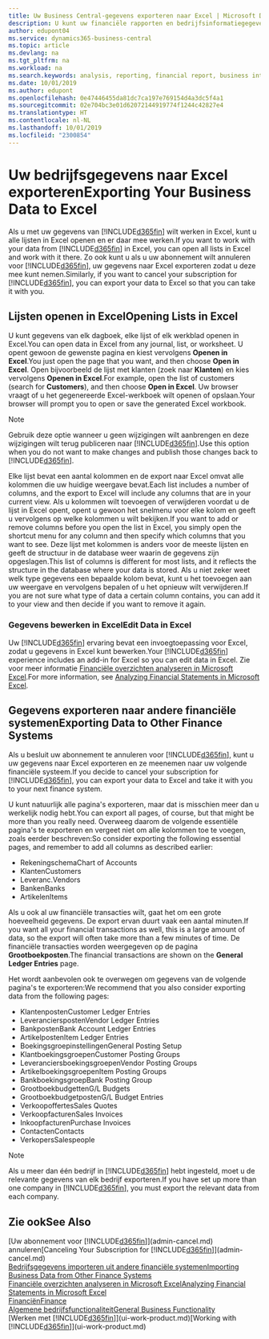 ```yaml
---
title: Uw Business Central-gegevens exporteren naar Excel | Microsoft Docs
description: U kunt uw financiële rapporten en bedrijfsinformatiegegevens uit Business Central exporteren naar Excel of uw gegevens in Excel openen.
author: edupont04
ms.service: dynamics365-business-central
ms.topic: article
ms.devlang: na
ms.tgt_pltfrm: na
ms.workload: na
ms.search.keywords: analysis, reporting, financial report, business intelligence, BI, Excel
ms.date: 10/01/2019
ms.author: edupont
ms.openlocfilehash: 0e47446455da81dc7ca197e769154d4a3dc5f4a1
ms.sourcegitcommit: 02e704bc3e01d62072144919774f1244c42827e4
ms.translationtype: HT
ms.contentlocale: nl-NL
ms.lasthandoff: 10/01/2019
ms.locfileid: "2300854"
---
```

# <a name="exporting-your-business-data-to-excel"></a><span data-ttu-id="d49ab-103">Uw bedrijfsgegevens naar Excel exporteren</span><span class="sxs-lookup"><span data-stu-id="d49ab-103">Exporting Your Business Data to Excel</span></span>
<span data-ttu-id="d49ab-104">Als u met uw gegevens van [!INCLUDE[d365fin](includes/d365fin_md.md)] wilt werken in Excel, kunt u alle lijsten in Excel openen en er daar mee werken.</span><span class="sxs-lookup"><span data-stu-id="d49ab-104">If you want to work with your data from [!INCLUDE[d365fin](includes/d365fin_md.md)] in Excel, you can open all lists in Excel and work with it there.</span></span> <span data-ttu-id="d49ab-105">Zo ook kunt u als u uw abonnement wilt annuleren voor [!INCLUDE[d365fin](includes/d365fin_md.md)], uw gegevens naar Excel exporteren zodat u deze mee kunt nemen.</span><span class="sxs-lookup"><span data-stu-id="d49ab-105">Similarly, if you want to cancel your subscription for [!INCLUDE[d365fin](includes/d365fin_md.md)], you can export your data to Excel so that you can take it with you.</span></span>

## <a name="opening-lists-in-excel"></a><span data-ttu-id="d49ab-106">Lijsten openen in Excel</span><span class="sxs-lookup"><span data-stu-id="d49ab-106">Opening Lists in Excel</span></span>
<span data-ttu-id="d49ab-107">U kunt gegevens van elk dagboek, elke lijst of elk werkblad openen in Excel.</span><span class="sxs-lookup"><span data-stu-id="d49ab-107">You can open data in Excel from any journal, list, or worksheet.</span></span> <span data-ttu-id="d49ab-108">U opent gewoon de gewenste pagina en kiest vervolgens **Openen in Excel**.</span><span class="sxs-lookup"><span data-stu-id="d49ab-108">You just open the page that you want, and then choose **Open in Excel**.</span></span> <span data-ttu-id="d49ab-109">Open bijvoorbeeld de lijst met klanten (zoek naar **Klanten**) en kies vervolgens **Openen in Excel**.</span><span class="sxs-lookup"><span data-stu-id="d49ab-109">For example, open the list of customers (search for **Customers**), and then choose **Open in Excel**.</span></span> <span data-ttu-id="d49ab-110">Uw browser vraagt of u het gegenereerde Excel-werkboek wilt openen of opslaan.</span><span class="sxs-lookup"><span data-stu-id="d49ab-110">Your browser will prompt you to open or save the generated Excel workbook.</span></span>  

> [!NOTE]
> <span data-ttu-id="d49ab-111">Gebruik deze optie wanneer u geen wijzigingen wilt aanbrengen en deze wijzigingen wilt terug publiceren naar [!INCLUDE[d365fin](includes/d365fin_md.md)].</span><span class="sxs-lookup"><span data-stu-id="d49ab-111">Use this option when you do not want to make changes and publish those changes back to [!INCLUDE[d365fin](includes/d365fin_md.md)].</span></span>  

<span data-ttu-id="d49ab-112">Elke lijst bevat een aantal kolommen en de export naar Excel omvat alle kolommen die uw huidige weergave bevat.</span><span class="sxs-lookup"><span data-stu-id="d49ab-112">Each list includes a number of columns, and the export to Excel will include any columns that are in your current view.</span></span> <span data-ttu-id="d49ab-113">Als u kolommen wilt toevoegen of verwijderen voordat u de lijst in Excel opent, opent u gewoon het snelmenu voor elke kolom en geeft u vervolgens op welke kolommen u wilt bekijken.</span><span class="sxs-lookup"><span data-stu-id="d49ab-113">If you want to add or remove columns before you open the list in Excel, you simply open the shortcut menu for any column and then specify which columns that you want to see.</span></span> <span data-ttu-id="d49ab-114">Deze lijst met kolommen is anders voor de meeste lijsten en geeft de structuur in de database weer waarin de gegevens zijn opgeslagen.</span><span class="sxs-lookup"><span data-stu-id="d49ab-114">This list of columns is different for most lists, and it reflects the structure in the database where your data is stored.</span></span> <span data-ttu-id="d49ab-115">Als u niet zeker weet welk type gegevens een bepaalde kolom bevat, kunt u het toevoegen aan uw weergave en vervolgens bepalen of u het opnieuw wilt verwijderen.</span><span class="sxs-lookup"><span data-stu-id="d49ab-115">If you are not sure what type of data a certain column contains, you can add it to your view and then decide if you want to remove it again.</span></span>  

### <a name="edit-data-in-excel"></a><span data-ttu-id="d49ab-116">Gegevens bewerken in Excel</span><span class="sxs-lookup"><span data-stu-id="d49ab-116">Edit Data in Excel</span></span>
<span data-ttu-id="d49ab-117">Uw [!INCLUDE[d365fin](includes/d365fin_md.md)] ervaring bevat een invoegtoepassing voor Excel, zodat u gegevens in Excel kunt bewerken.</span><span class="sxs-lookup"><span data-stu-id="d49ab-117">Your [!INCLUDE[d365fin](includes/d365fin_md.md)] experience includes an add-in for Excel so you can edit data in Excel.</span></span> <span data-ttu-id="d49ab-118">Zie voor meer informatie [Financiële overzichten analyseren in Microsoft Excel](finance-analyze-excel.md).</span><span class="sxs-lookup"><span data-stu-id="d49ab-118">For more information, see [Analyzing Financial Statements in Microsoft Excel](finance-analyze-excel.md).</span></span>  

## <a name="exporting-data-to-other-finance-systems"></a><span data-ttu-id="d49ab-119">Gegevens exporteren naar andere financiële systemen</span><span class="sxs-lookup"><span data-stu-id="d49ab-119">Exporting Data to Other Finance Systems</span></span>
<span data-ttu-id="d49ab-120">Als u besluit uw abonnement te annuleren voor [!INCLUDE[d365fin](includes/d365fin_md.md)], kunt u uw gegevens naar Excel exporteren en ze meenemen naar uw volgende financiële systeem.</span><span class="sxs-lookup"><span data-stu-id="d49ab-120">If you decide to cancel your subscription for [!INCLUDE[d365fin](includes/d365fin_md.md)], you can export your data to Excel and take it with you to your next finance system.</span></span>  

<span data-ttu-id="d49ab-121">U kunt natuurlijk alle pagina's exporteren, maar dat is misschien meer dan u werkelijk nodig hebt.</span><span class="sxs-lookup"><span data-stu-id="d49ab-121">You can export all pages, of course, but that might be more than you really need.</span></span> <span data-ttu-id="d49ab-122">Overweeg daarom de volgende essentiële pagina's te exporteren en vergeet niet om alle kolommen toe te voegen, zoals eerder beschreven:</span><span class="sxs-lookup"><span data-stu-id="d49ab-122">So consider exporting the following essential pages, and remember to add all columns as described earlier:</span></span>  

* <span data-ttu-id="d49ab-123">Rekeningschema</span><span class="sxs-lookup"><span data-stu-id="d49ab-123">Chart of Accounts</span></span>  
* <span data-ttu-id="d49ab-124">Klanten</span><span class="sxs-lookup"><span data-stu-id="d49ab-124">Customers</span></span>  
* <span data-ttu-id="d49ab-125">Leveranc.</span><span class="sxs-lookup"><span data-stu-id="d49ab-125">Vendors</span></span>  
* <span data-ttu-id="d49ab-126">Banken</span><span class="sxs-lookup"><span data-stu-id="d49ab-126">Banks</span></span>  
* <span data-ttu-id="d49ab-127">Artikelen</span><span class="sxs-lookup"><span data-stu-id="d49ab-127">Items</span></span>  

<span data-ttu-id="d49ab-128">Als u ook al uw financiële transacties wilt, gaat het om een grote hoeveelheid gegevens. De export ervan duurt vaak een aantal minuten.</span><span class="sxs-lookup"><span data-stu-id="d49ab-128">If you want all your financial transactions as well, this is a large amount of data, so the export will often take more than a few minutes of time.</span></span> <span data-ttu-id="d49ab-129">De financiële transacties worden weergegeven op de pagina **Grootboekposten**.</span><span class="sxs-lookup"><span data-stu-id="d49ab-129">The financial transactions are shown on the **General Ledger Entries** page.</span></span>  

<span data-ttu-id="d49ab-130">Het wordt aanbevolen ook te overwegen om gegevens van de volgende pagina's te exporteren:</span><span class="sxs-lookup"><span data-stu-id="d49ab-130">We recommend that you also consider exporting data from the following pages:</span></span>  

* <span data-ttu-id="d49ab-131">Klantenposten</span><span class="sxs-lookup"><span data-stu-id="d49ab-131">Customer Ledger Entries</span></span>  
* <span data-ttu-id="d49ab-132">Leveranciersposten</span><span class="sxs-lookup"><span data-stu-id="d49ab-132">Vendor Ledger Entries</span></span>  
* <span data-ttu-id="d49ab-133">Bankposten</span><span class="sxs-lookup"><span data-stu-id="d49ab-133">Bank Account Ledger Entries</span></span>  
* <span data-ttu-id="d49ab-134">Artikelposten</span><span class="sxs-lookup"><span data-stu-id="d49ab-134">Item Ledger Entries</span></span>  
* <span data-ttu-id="d49ab-135">Boekingsgroepinstellingen</span><span class="sxs-lookup"><span data-stu-id="d49ab-135">General Posting Setup</span></span>  
* <span data-ttu-id="d49ab-136">Klantboekingsgroepen</span><span class="sxs-lookup"><span data-stu-id="d49ab-136">Customer Posting Groups</span></span>  
* <span data-ttu-id="d49ab-137">Leveranciersboekingsgroepen</span><span class="sxs-lookup"><span data-stu-id="d49ab-137">Vendor Posting Groups</span></span>  
* <span data-ttu-id="d49ab-138">Artikelboekingsgroepen</span><span class="sxs-lookup"><span data-stu-id="d49ab-138">Item Posting Groups</span></span>  
* <span data-ttu-id="d49ab-139">Bankboekingsgroep</span><span class="sxs-lookup"><span data-stu-id="d49ab-139">Bank Posting Group</span></span>  
* <span data-ttu-id="d49ab-140">Grootboekbudgetten</span><span class="sxs-lookup"><span data-stu-id="d49ab-140">G/L Budgets</span></span>  
* <span data-ttu-id="d49ab-141">Grootboekbudgetposten</span><span class="sxs-lookup"><span data-stu-id="d49ab-141">G/L Budget Entries</span></span>  
* <span data-ttu-id="d49ab-142">Verkoopoffertes</span><span class="sxs-lookup"><span data-stu-id="d49ab-142">Sales Quotes</span></span>  
* <span data-ttu-id="d49ab-143">Verkoopfacturen</span><span class="sxs-lookup"><span data-stu-id="d49ab-143">Sales Invoices</span></span>  
* <span data-ttu-id="d49ab-144">Inkoopfacturen</span><span class="sxs-lookup"><span data-stu-id="d49ab-144">Purchase Invoices</span></span>  
* <span data-ttu-id="d49ab-145">Contacten</span><span class="sxs-lookup"><span data-stu-id="d49ab-145">Contacts</span></span>  
* <span data-ttu-id="d49ab-146">Verkopers</span><span class="sxs-lookup"><span data-stu-id="d49ab-146">Salespeople</span></span>  

> [!NOTE]  
>   <span data-ttu-id="d49ab-147">Als u meer dan één bedrijf in [!INCLUDE[d365fin](includes/d365fin_md.md)] hebt ingesteld, moet u de relevante gegevens van elk bedrijf exporteren.</span><span class="sxs-lookup"><span data-stu-id="d49ab-147">If you have set up more than one company in [!INCLUDE[d365fin](includes/d365fin_md.md)], you must export the relevant data from each company.</span></span>

## <a name="see-also"></a><span data-ttu-id="d49ab-148">Zie ook</span><span class="sxs-lookup"><span data-stu-id="d49ab-148">See Also</span></span>
<span data-ttu-id="d49ab-149">[Uw abonnement voor [!INCLUDE[d365fin](includes/d365fin_md.md)]](admin-cancel.md) annuleren</span><span class="sxs-lookup"><span data-stu-id="d49ab-149">[Canceling Your Subscription for [!INCLUDE[d365fin](includes/d365fin_md.md)]](admin-cancel.md)</span></span>  
[<span data-ttu-id="d49ab-150">Bedrijfsgegevens importeren uit andere financiële systemen</span><span class="sxs-lookup"><span data-stu-id="d49ab-150">Importing Business Data from Other Finance Systems</span></span>](across-import-data-configuration-packages.md)  
[<span data-ttu-id="d49ab-151">Financiële overzichten analyseren in Microsoft Excel</span><span class="sxs-lookup"><span data-stu-id="d49ab-151">Analyzing Financial Statements in Microsoft Excel</span></span>](finance-analyze-excel.md)  
[<span data-ttu-id="d49ab-152">Financiën</span><span class="sxs-lookup"><span data-stu-id="d49ab-152">Finance</span></span>](finance.md)  
[<span data-ttu-id="d49ab-153">Algemene bedrijfsfunctionaliteit</span><span class="sxs-lookup"><span data-stu-id="d49ab-153">General Business Functionality</span></span>](ui-across-business-areas.md)  
<span data-ttu-id="d49ab-154">[Werken met [!INCLUDE[d365fin](includes/d365fin_md.md)]](ui-work-product.md)</span><span class="sxs-lookup"><span data-stu-id="d49ab-154">[Working with [!INCLUDE[d365fin](includes/d365fin_md.md)]](ui-work-product.md)</span></span>  
